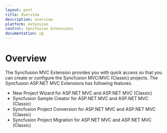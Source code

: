 ```yaml
---
layout: post
title: Overview
description: overview
platform: extension
control: Syncfusion Extensions
documentation: ug
---
```


# Overview

The Syncfusion MVC Extension provides you with quick access so that you can create or configure the Syncfusion MVC/MVC (Classic) projects. The Syncfusion ASP.NET MVC Extensions has following features.

* New Project Wizard for ASP.NET MVC and ASP.NET MVC (Classic)
* Syncfusion Sample Creator for ASP.NET MVC and ASP.NET MVC (Classic)
* Syncfusion Project Conversion for ASP.NET MVC and ASP.NET MVC (Classic)
* Syncfusion Project Migration for ASP.NET MVC and ASP.NET MVC (Classic)



